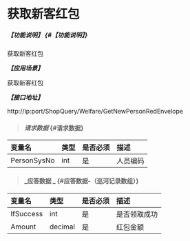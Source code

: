 # 获取新客红包
##### _【功能说明】_ {#【功能说明】}

获取新客红包

_**【应用场景】**_

获取新客红包

_**【接口地址】**_

http://ip:port/ShopQuery/Welfare/GetNewPersonRedEnvelope

> #### _请求数据_ {#请求数据}

| 变量名 | 类型 | 是否必须 | 描述 |
| :--- | :--- | :--- | :--- |
| PersonSysNo | int | 是 | 人员编码 |

> #### _应答数据 _ {#应答数据-（巡河记录数组）}

| 变量名 | 类型 | 是否必须 | 描述 |
| :--- | :--- | :--- | :--- |
| IfSuccess | int | 是 | 是否领取成功|
| Amount | decimal | 是 | 红包金额|





